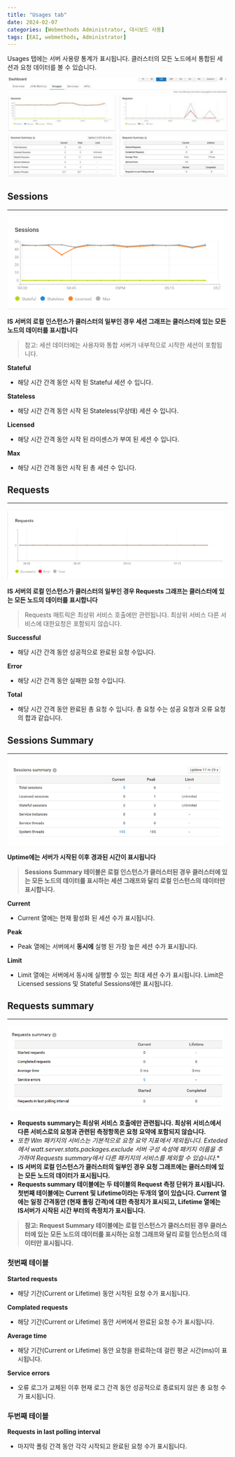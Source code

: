 ```yaml
---
title: "Usages tab"
date: 2024-02-07
categories: [Webmethods Administrator, 대시보드 사용]
tags: [EAI, webmethods, Administrator]
---
```


Usages 탭에는 서버 사용량 통계가 표시됩니다. 클러스터의 모든 노드에서 통합된 세션과 요청 데이터를 볼 수 있습니다.

![Untitled](/assets/img/2024-02-07-admin-dashboard-usages/Untitled.png)

## Sessions

---

![Untitled](/assets/img/2024-02-07-admin-dashboard-usages/Untitled%201.png)

**IS 서버의 로컬 인스턴스가 클러스터의 일부인 경우 세션 그래프는 클러스터에 있는 모든 노드의 데이터를 표시합니다**

> 참고:
세션 데이터에는 사용자와 통합 서버가 내부적으로 시작한 세션이 포함됩니다.
> 

**Stateful**

- 해당 시간 간격 동안 시작 된 Stateful 세션 수 입니다.

**Stateless**

- 해당 시간 간격 동안 시작 된 Stateless(무상태) 세션 수 입니다.

**Licensed**

- 해당 시간 간격 동안 시작 된 라이센스가 부여 된 세션 수 입니다.

**Max**

- 해당 시간 간격 동안 시작 된 총 세션 수 입니다.

## Requests

---

![Untitled](/assets/img/2024-02-07-admin-dashboard-usages/Untitled%202.png)

**IS 서버의 로컬 인스턴스가 클러스터의 일부인 경우 Requests 그래프는 클러스터에 있는 모든 노드의 데이터를 표시합니다**

> Requests 매트릭은 최상위 서비스 호출에만 관련됩니다. 최상위 서비스 다른 서비스에 대한요청은 포함되지 않습니다.
> 

 **Successful**

- 해당 시간 간격 동안 성공적으로 완료된 요청 수입니다.

**Error**

- 해당 시간 간격 동안 실패한 요청 수입니다.

**Total**

- 해당 시간 간격 동안 완료된 총 요청 수 입니다. 총 요청 수는 성공 요청과 오류 요청의 합과 같습니다.

## Sessions Summary

---

![Untitled](/assets/img/2024-02-07-admin-dashboard-usages/Untitled%203.png)

**Uptime에는 서버가 시작된 이후 경과된 시간이 표시됩니다**

> **Sessions Summary 테이블은 로컬 인스턴스가 클러스터된 경우 클러스터에 있는 모든 노드의 데이터를 표시하는 세션 그래프와 달리 로컬 인스턴스의 데이터만 표시합니다.**
> 

**Current**

- Current 열에는 현재 활성화 된 세션 수가 표시됩니다.

**Peak**

- Peak 열에는 서버에서 **동시에** 실행 된 가장 높은 세션 수가 표시됩니다.

**Limit**

- Limit 열에는 서버에서 동시에 실행할 수 있는 최대 세션 수가 표시됩니다. Limit은 Licensed sessions 및 Stateful Sessions에만 표시됩니다.

## **Requests summary**

---

![Untitled](/assets/img/2024-02-07-admin-dashboard-usages/Untitled%204.png)

- **Requests summary는 최상위 서비스 호출에만 관련됩니다. 최상위 서비스에서 다른 서비스로의 요청과 관련된 측정항목은 요청 요약에 포함되지 않습니다.**
- **또한 Wm* 패키지의 서비스는 기본적으로 요청 요약 지표에서 제외됩니다.
Exteded에서 watt.server.stats.packages.exclude 서버 구성 속성에 패키지 이름을 추가하여 Requests summary에서 다른 패키지의 서비스를 제외할 수 있습니다.**
- **IS 서버의 로컬 인스턴스가 클러스터의 일부인 경우 요청 그래프에는 클러스터에 있는 모든 노드의 데이터가 표시됩니다.**
- **Requests summary 테이블에는 두 테이블의 Request 측정 단위가 표시됩니다. 첫번째 테이블에는 Current 및 Lifetime이라는 두개의 열이 있습니다. Current 열에는 일정 간격동안 (현재 폴링 간격)에 대한  측정치가 표시되고, Lifetime 열에는 IS서버가 시작된 시간 부터의 측정치가 표시됩니다.**

> **참고:
Request Summary 테이블에는 로컬 인스턴스가 클러스터된 경우 클러스터에 있는 모든 노드의 데이터를 표시하는 요청 그래프와 달리 로컬 인스턴스의 데이터만 표시됩니다.**
> 

### 첫번째 테이블

**Started requests**

- 해당 기간(Current or Lifetime) 동안 시작된 요청 수가 표시됩니다.

**Complated requests**

- 해당 기간(Current or Lifetime) 동안 서버에서 완료된 요청 수가 표시됩니다.

**Average time**

- 해당 기간(Current or Lifetime) 동안 요청을 완료하는데 걸린 평균 시간(ms)이 표시됩니다.

**Service errors**

- 오류 로그가 교체된 이후 현재 로그 간격 동안 성공적으로 종료되지 않은 총 요청 수가 표시됩니다.

### 두번째 테이블

**Requests in last polling interval**

- 마지막 폴링 간격 동안 각각 시작되고 완료된 요청 수가 표시됩니다.